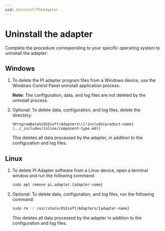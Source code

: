 ```yaml
---
uid: UninstallTheAdapter
---
```


# Uninstall the adapter

Complete the procedure corresponding to your specific operating system to uninstall the adapter:

## Windows

1. To delete the PI adapter program files from a Windows device, use the Windows Control Panel uninstall application process.

    **Note:** The configuration, data, and log files are not deleted by the uninstall process.

2. Optional: To delete data, configuration, and log files, delete the directory:

    `%ProgramData%\OSIsoft\Adapters\\[!include[product-name](../_includes/inline/component-type.md)]`
   
   This deletes all data processed by the adapter, in addition to the configuration and log files.

## Linux

1. To delete PI Adapter software from a Linux device, open a terminal window and run the following command:

    <!-- PRERELEASE REMINDER: Customize for {adapter-name}. Example:BACnet, EventHubs, StructuredDataFiles, etc -->

    ```bash
    sudo apt remove pi.adapter.{adapter-name} 
    ```

2. Optional: To delete data, configuration, and log files, run the following command:

    <!-- PRERELEASE REMINDER: Customize for {adapter-name}. Example:BACnet, EventHubs, StructuredDataFiles, etc -->

    ```bash
    sudo rm -r /usr/share/OSIsoft/Adapters/{adapter-name}
    ```
    
    This deletes all data processed by the adapter in addition to the configuration and log files.
